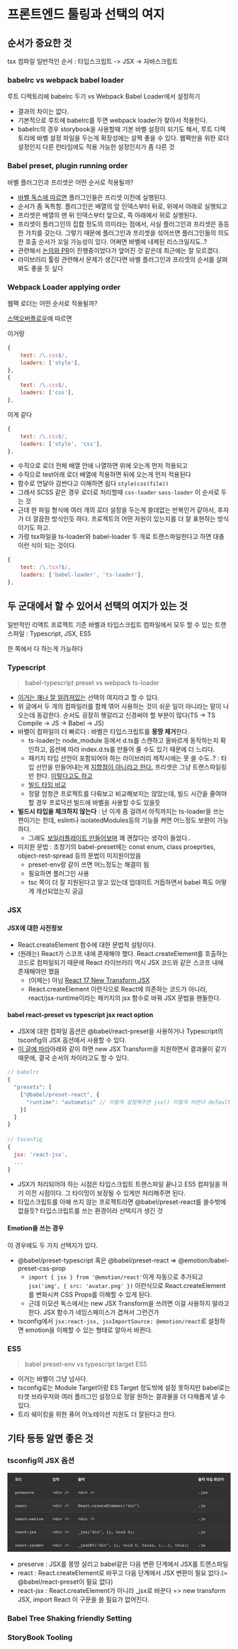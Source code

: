 # 프론트엔드 툴링과 선택의 여지

## 순서가 중요한 것

tsx 컴파일 일반적인 순서 : 타입스크립트 -> JSX -> 자바스크립트

### babelrc vs webpack babel loader

루트 디렉토리에 babelrc 두기 vs Webpack Babel Loader에서 설정하기

- 결과의 차이는 없다.
- 기본적으로 루트에 babelrc를 두면 webpack loader가 찾아서 적용한다.
- babelrc의 경우 storybook을 사용할때 기본 바벨 설정이 되기도 해서, 루트 디렉토리에 바벨 설정 파일을 두는게 확장성에는 살짝 좋을 수 있다. 웹팩만을 위한 로더 설정인지 다른 런타임에도 적용 가능한 설정인지가 좀 다른 것

### Babel preset, plugin running order

바벨 플러그인과 프리셋은 어떤 순서로 적용될까?

- [바벨 독스에 따르면](https://babeljs.io/docs/en/plugins#plugin-ordering) 플러그인들은 프리셋 이전에 실행된다.
- 순서가 좀 독특함. 플러그인은 배열의 앞 인덱스부터 뒤로, 위에서 아래로 실행되고
- 프리셋은 배열의 맨 뒤 인덱스부터 앞으로, 즉 아래에서 위로 실행된다.
- 프리셋이 플러그인의 집합 정도의 의미라는 점에서, 사실 플러그인과 프리셋은 동등한 가치를 갖는다. 그렇기 때문에 플러그인과 프리셋을 섞어쓰면 플러그인들의 의도한 호출 순서가 꼬일 가능성이 있다. 어쩌면 바벨에 내제된 리스크일지도..?
- 관련해서 [논의와 PR](https://github.com/babel/babel/pull/5735)이 진행중이었다가 엎어진 것 같은데 최근에는 잘 모르겠다.
- 라이브러리 툴링 관련해서 문제가 생긴다면 바벨 플러그인과 프리셋의 순서를 살펴봐도 좋을 듯 싶다

### Webpack Loader applying order

웹팩 로더는 어떤 순서로 적용될까?

[스택오버플로우](https://stackoverflow.com/questions/32234329/what-is-the-loader-order-for-webpack)에 따르면

이거랑

```js
{
    test: /\.css$/,
    loaders: ['style'],
},
{
    test: /\.css$/,
    loaders: ['css'],
},
```

이게 같다

```js
{
    test: /\.css$/,
    loaders: ['style', 'css'],
},
```

- 수직으로 로더 전체 배열 안에 나열하면 위에 오는게 먼저 적용되고
- 수직으로 test아래 로더 배열에 적용하면 뒤에 오는게 먼저 적용된다
- 함수로 연달아 감싼다고 이해하면 쉽다 `style(css(file))`
- 그래서 SCSS 같은 경우 로더로 처리할때 `css-loader` `sass-loader` 이 순서로 두는 것
- 근데 한 파일 형식에 여러 개의 로더 설정을 두는게 쓸데없는 반복인거 같아서, 후자가 더 깔끔한 방식인듯 하다. 프로젝트의 어떤 자원이 있는지를 더 잘 표현하는 방식이기도 하고.
- 가령 tsx파일을 ts-loader와 babel-loader 두 개로 트랜스파일한다고 하면 대충 이런 식이 되는 것이다.

```js
{
    test: /\.tsx?$/,
    loaders: ['babel-loader', 'ts-loader'],
},
```

## 두 군대에서 할 수 있어서 선택의 여지가 있는 것

일반적인 리액트 프로젝트 기준 바벨과 타입스크립트 컴파일에서 모두 할 수 있는 트랜스파일 : Typescript, JSX, ES5

한 쪽에서 다 하는게 가능하다

### Typescript

> babel-typescript preset vs webpack ts-loader

- [이거는 꽤나 잘 알려져있는](https://ui.toast.com/weekly-pick/ko_20181220) 선택의 여지라고 할 수 있다.
- 위 글에서 두 개의 컴파일러를 함께 엮어 사용하는 것이 쉬운 일이 아니라는 말이 나오는데 동감한다. 순서도 굉장히 헷갈리고 신경써야 할 부분이 많다(TS -> TS Compile -> JS -> Babel -> JS) 
- 바벨이 컴파일이 더 빠르다 : 바벨은 타입스크립트를 **몽땅 제거**한다. 
  - ts-loader는 node_module 등에서 d.ts를 스캔하고 올바르게 동작하는지 확인하고, 옵션에 따라 index.d.ts를 만들어 줄 수도 있기 때문에 더 느리다.
  - 패키지 타입 선언이 포함되어야 하는 라이브러리 제작시에는 못 쓸 수도..? : 타입 선언을 만들어내는게 [지향점이 아니라고 한다.](https://github.com/babel/babel/issues/9668#issuecomment-602221154) 프리셋은 그냥 트랜스파일링만 한다. [이렇다고도 하고](https://stackoverflow.com/questions/62732580/creating-react-component-libraries-using-typescript-vs-babel-compiler)
  - [빌드 타임 비교](https://github.com/JaeYeopHan/tip-archive/issues/30)
  - 정말 엄청큰 프로젝트를 다뤄보고 비교해보지는 않았는데, 빌드 시간을 줄여야 할 경우 프로덕션 빌드에 바벨을 사용할 수도 있을듯
- **빌드시 타입을 체크하지 않는다** : 난 이게 좀 걸려서 아직까지는 ts-loader을 쓰는 편이기는 한데, eslint나 isolatedModules등의 기능을 켜면 어느정도 보완이 가능하다.
  - 그래도 [보일러플레이트 만들어보며](https://github.com/MaxKim-J/react-boilerplate) 꽤 괜찮다는 생각이 들었다..
- 미지원 문법 : 초창기의 babel-preset에는 const enum, class proeprties, object-rest-spread 등의 문법이 미지원이었음
  - preset-env랑 같이 쓰면 어느정도는 해결이 됨
  - 필요하면 플러그인 사용
  - tsc 쪽이 더 잘 지원된다고 알고 있는데 업데이트 거듭하면서 babel 쪽도 어떻게 개선되었는지 궁금

### JSX

#### JSX에 대한 사전정보

- React.createElement 함수에 대한 문법적 설탕이다.
- (원래는) React가 스코프 내에 존재해야 했다. React.createElement를 호출하는 코드로 컴파일되기 때문에 React 라이브러리 역시 JSX 코드와 같은 스코프 내에 존재해야만 했음
  - (이제는) 아님 [React 17 New Transform JSX](https://ko.reactjs.org/blog/2020/09/22/introducing-the-new-jsx-transform.html)
  - React.createElement 이런식으로 React에 의존하는 코드가 아니라, react/jsx-runtime이라는 패키지의 jsx 함수로 바꿔 JSX 문법을 핸들한다.

#### babel react-preset vs typescript jsx react option

- JSX에 대한 컴파일 옵션은 @babel/react-preset을 사용하거나 Typescript의 tsconfig의 JSX 옵션에서 사용할 수 있다.
- [이 글에 따라](https://ko.reactjs.org/blog/2020/09/22/introducing-the-new-jsx-transform.html)아래와 같이 하면 new JSX Transform을 지원하면서 결과물이 같기 때문에, 결국 순서의 차이라고도 할 수 있다.
```jsx
// babelrc
{
  "presets": [
    ["@babel/preset-react", {
      "runtime": "automatic" // 이렇게 설정해주면 jsx() 이렇게 바뀐다 default는 classic이다.
    }]
  ]
}

// tsconfig
{
  jsx: 'react-jsx',
  ...
}
```
- JSX가 처리되어야 하는 시점은 타입스크립트 트랜스파일 끝나고 ES5 컴파일을 하기 이전 시점이다. 그 타이밍이 보장될 수 있게만 처리해주면 된다.
- 타입스크립트를 아예 쓰지 않는 프로젝트라면 @babel/preset-react를 쓸수밖에 없을듯? 타입스크립트를 쓰는 환경이라 선택지가 생긴 것

#### Emotion을 쓰는 경우

이 경우에도 두 가지 선택지가 있다.

- @babel/preset-typescript 혹은 @babel/preset-react => @emotion/babel-preset-css-prop
  - `import { jsx } from '@emotion/react'`이게 자동으로 추가되고 `jsx('img', { src: 'avatar.png' })` 이런식으로 React.createElement를 변화시켜 CSS Props를 이해할 수 있게 된다.
  - 근데 이모션 독스에서는 new JSX Transform을 쓰려면 이걸 사용하지 말라고 한다. JSX 함수가 네임스페이스가 겹쳐서 그런건가
- tsconfig에서 `jsx:react-jsx, jsxImportSource: @emotion/react`로 설정하면 emotion을 이해할 수 있는 형태로 알아서 바뀐다.

### ES5

> babel preset-env vs typescript target ES5

- 이거는 바벨이 그냥 넘사다. 
- tsconfig로는 Module Target이랑 ES Target 정도밖에 설정 못하지만 babel로는 타겟 브라우저와 여러 플러그인 설정으로 정말 원하는 결과물을 더 다채롭게 낼 수 있다.
- 트리 쉐이킹을 위한 퓨어 어노테이션 지원도 더 잘된다고 한다.

## 기타 등등 알면 좋은 것

### tsconfig의 JSX 옵션

![음](./jsx.png)

- preserve : JSX를 몽땅 살리고 babel같은 다음 변환 단계에서 JSX를 트랜스파일
- react : React.createElement로 바꾸고 다음 단계에서 JSX 변환이 필요 없다.(= @babel/react-preset이 필요 없다)
- react-jsx : React.createElement가 아니라 _jsx로 바꾼다 => new transform JSX, import React 이 구문을 쓸 필요가 없어진다.

### Babel Tree Shaking friendly Setting

### StoryBook Tooling